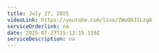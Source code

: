 ```yaml
---
title: July 27, 2025
videoLink: https://youtube.com/live/ZWuQOJlLzgA
serviceOrderlink: na
date: 2025-07-27T15:13:15.139Z
serviceDescription: n﻿a
---
```

